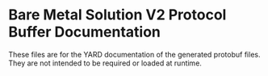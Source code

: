 # Bare Metal Solution V2 Protocol Buffer Documentation

These files are for the YARD documentation of the generated protobuf files.
They are not intended to be required or loaded at runtime.
